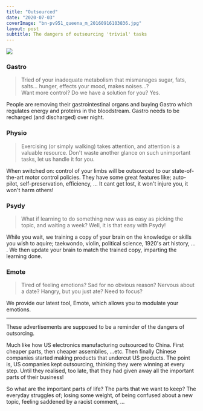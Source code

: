 ```yaml
---
title: "Outsourced"
date: "2020-07-03"
coverImage: "bn-pv951_queena_m_20160916103836.jpg"
layout: post
subtitle: The dangers of outsourcing 'trivial' tasks
---
```


![]({{site.baseurl}}/images/{{page.coverImage}})

### Gastro

> Tried of your inadequate metabolism that mismanages sugar, fats, salts... hunger, effects your mood, makes noises...?  
> Want more control? Do we have a solution for you? Yes.

People are removing their gastrointestinal organs and buying Gastro which regulates energy and proteins in the bloodstream. Gastro needs to be recharged (and discharged) over night.

### Physio

> Exercising (or simply walking) takes attention, and attention is a valuable resource. Don't waste another glance on such unimportant tasks, let us handle it for you.

When switched on: control of your limbs will be outsourced to our state-of-the-art motor control policies. They have some great features like; auto-pilot, self-preservation, efficiency, ... It cant get lost, it won't injure you, it won't harm others!

### Psydy

> What if learning to do something new was as easy as picking the topic, and waiting a week? Well, it is that easy with Psydy!

While you wait, we training a copy of your brain on the knowledge or skills you wish to aquire; taekwondo, violin, political science, 1920's art history, ... . We then update your brain to match the trained copy, imparting the learning done.

### Emote

> Tired of feeling emotions? Sad for no obvious reason? Nervous about a date? Hangry, but you just ate? Need to focus?

We provide our latest tool, Emote, which allows you to modulate your emotions. 

* * *

These advertisements are supposed to be a reminder of the dangers of outsorcing.

Much like how US electronics manufacturing outsourced to China. First cheaper parts, then cheaper assemblies, ...etc. Then finally Chinese companies started making products that undercut US products. The point is, US companies kept outsourcing, thinking they were winning at every step. Until they realised, too late, that they had given away all the important parts of their business!

So what are the important parts of life? The parts that we want to keep? The everyday struggles of; losing some weight, of being confused about a new topic, feeling saddened by a racist comment, ...
